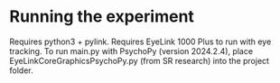 # Running the experiment
Requires python3 + pylink. Requires EyeLink 1000 Plus to run with eye tracking.
To run main.py with PsychoPy (version 2024.2.4), place EyeLinkCoreGraphicsPsychoPy.py (from SR research) into the project folder. 



